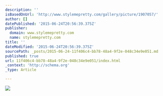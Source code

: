 ```yaml
---
description: ''
isBasedOnUrl: 'http://www.stylemepretty.com/gallery/picture/1907057/'
author: []
datePublished: '2015-06-24T20:56:39.375Z'
publisher:
  domain: www.stylemepretty.com
  name: stylemepretty.com
title: ''
dateModified: '2015-06-24T20:56:39.375Z'
sourcePath: _posts/2015-06-24-11f406c4-bb78-48a4-9f2e-048c34e9e051.md
published: true
url: 11f406c4-bb78-48a4-9f2e-048c34e9e051/index.html
_context: 'http://schema.org'
_type: Article

---
```

![](http://o.aolcdn.com/smp/is/submissions/uploads/29209/531f47d88c1ae$!400x.jpg)